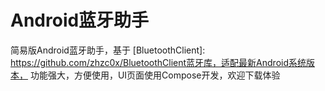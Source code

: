 # Android蓝牙助手

简易版Android蓝牙助手，基于 [BluetoothClient]: https://github.com/zhzc0x/BluetoothClient蓝牙库，适配最新Android系统版本，
功能强大，方便使用，UI页面使用Compose开发，欢迎下载体验



